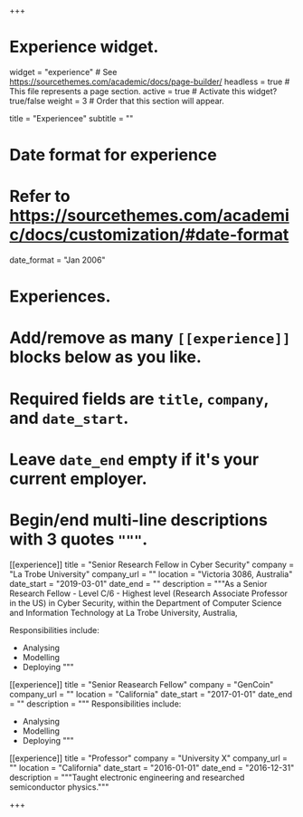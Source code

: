 +++
# Experience widget.
widget = "experience"  # See https://sourcethemes.com/academic/docs/page-builder/
headless = true  # This file represents a page section.
active = true  # Activate this widget? true/false
weight = 3  # Order that this section will appear.

title = "Experiencee"
subtitle = ""

# Date format for experience
#   Refer to https://sourcethemes.com/academic/docs/customization/#date-format
date_format = "Jan 2006"

# Experiences.
#   Add/remove as many `[[experience]]` blocks below as you like.
#   Required fields are `title`, `company`, and `date_start`.
#   Leave `date_end` empty if it's your current employer.
#   Begin/end multi-line descriptions with 3 quotes `"""`.
[[experience]]
  title = "Senior Research Fellow in Cyber Security"
  company = "La Trobe University"
  company_url = ""
  location = "Victoria 3086, Australia"
  date_start = "2019-03-01"
  date_end = ""
  description = """As a Senior Research Fellow - Level C/6 - Highest level
(Research Associate Professor in the US) in Cyber Security, within the Department
of Computer Science and Information Technology at La Trobe University, Australia,

  Responsibilities include:
  
  * Analysing
  * Modelling
  * Deploying
  """
  
  [[experience]]
  title = "Senior Reasearch Fellow"
  company = "GenCoin"
  company_url = ""
  location = "California"
  date_start = "2017-01-01"
  date_end = ""
  description = """
  Responsibilities include:
  
  * Analysing
  * Modelling
  * Deploying
  """

[[experience]]
  title = "Professor"
  company = "University X"
  company_url = ""
  location = "California"
  date_start = "2016-01-01"
  date_end = "2016-12-31"
  description = """Taught electronic engineering and researched semiconductor physics."""

+++
